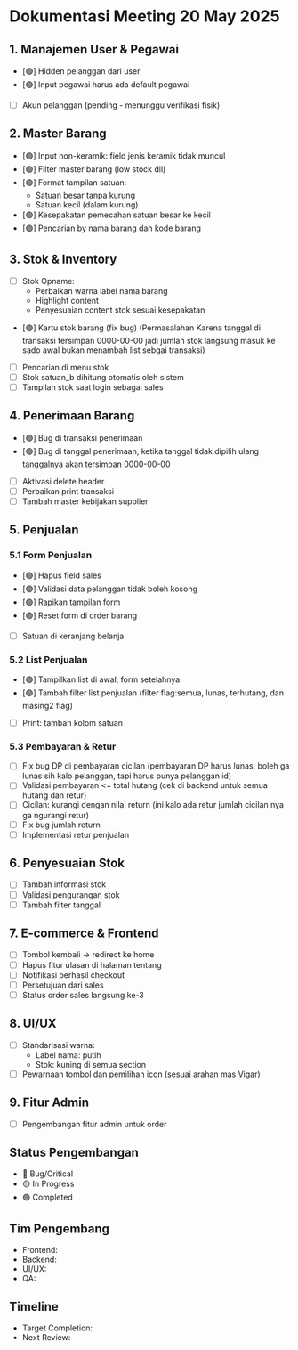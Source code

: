 # Dokumentasi Meeting 20 May 2025

## 1. Manajemen User & Pegawai

-   [🟢] Hidden pelanggan dari user
-   [🟢] Input pegawai harus ada default pegawai
-   [ ] Akun pelanggan (pending - menunggu verifikasi fisik)

## 2. Master Barang

-   [🟢] Input non-keramik: field jenis keramik tidak muncul
-   [🟢] Filter master barang (low stock dll)
-   [🟢] Format tampilan satuan:
    -   Satuan besar tanpa kurung
    -   Satuan kecil (dalam kurung)
-   [🟢] Kesepakatan pemecahan satuan besar ke kecil
-   [🟢] Pencarian by nama barang dan kode barang

## 3. Stok & Inventory

-   [ ] Stok Opname:
    -   Perbaikan warna label nama barang
    -   Highlight content
    -   Penyesuaian content stok sesuai kesepakatan
-   [🟢] Kartu stok barang (fix bug) (Permasalahan Karena tanggal di transaksi tersimpan 0000-00-00 jadi jumlah stok langsung masuk ke sado awal bukan menambah list sebgai transaksi)
-   [ ] Pencarian di menu stok
-   [ ] Stok satuan_b dihitung otomatis oleh sistem
-   [ ] Tampilan stok saat login sebagai sales

## 4. Penerimaan Barang

-   [🟢] Bug di transaksi penerimaan
-   [🟢] Bug di tanggal penerimaan, ketika tanggal tidak dipilih ulang tanggalnya akan tersimpan 0000-00-00
-   [ ] Aktivasi delete header
-   [ ] Perbaikan print transaksi
-   [ ] Tambah master kebijakan supplier

## 5. Penjualan

### 5.1 Form Penjualan

-   [🟢] Hapus field sales
-   [🟢] Validasi data pelanggan tidak boleh kosong
-   [🟢] Rapikan tampilan form
-   [🟢] Reset form di order barang
-   [ ] Satuan di keranjang belanja

### 5.2 List Penjualan

-   [🟢] Tampilkan list di awal, form setelahnya
-   [🟢] Tambah filter list penjualan (filter flag:semua, lunas, terhutang, dan masing2 flag)
-   [ ] Print: tambah kolom satuan

### 5.3 Pembayaran & Retur

-   [ ] Fix bug DP di pembayaran cicilan (pembayaran DP harus lunas, boleh ga lunas sih kalo pelanggan, tapi harus punya pelanggan id)
-   [ ] Validasi pembayaran <= total hutang (cek di backend untuk semua hutang dan retur)
-   [ ] Cicilan: kurangi dengan nilai return (ini kalo ada retur jumlah cicilan nya ga ngurangi retur)
-   [ ] Fix bug jumlah return
-   [ ] Implementasi retur penjualan

## 6. Penyesuaian Stok

-   [ ] Tambah informasi stok
-   [ ] Validasi pengurangan stok
-   [ ] Tambah filter tanggal

## 7. E-commerce & Frontend

-   [ ] Tombol kembali -> redirect ke home
-   [ ] Hapus fitur ulasan di halaman tentang
-   [ ] Notifikasi berhasil checkout
-   [ ] Persetujuan dari sales
-   [ ] Status order sales langsung ke-3

## 8. UI/UX

-   [ ] Standarisasi warna:
    -   Label nama: putih
    -   Stok: kuning di semua section
-   [ ] Pewarnaan tombol dan pemilihan icon (sesuai arahan mas Vigar)

## 9. Fitur Admin

-   [ ] Pengembangan fitur admin untuk order

## Status Pengembangan

-   🔴 Bug/Critical
-   🟡 In Progress
-   🟢 Completed

## Tim Pengembang

-   Frontend:
-   Backend:
-   UI/UX:
-   QA:

## Timeline

-   Target Completion:
-   Next Review:

